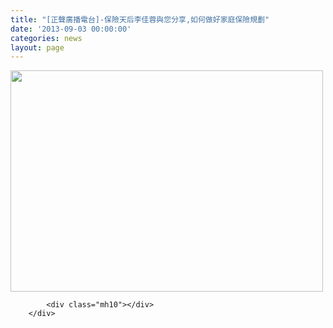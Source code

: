 ```yaml
---
title: "[正聲廣播電台]-保險天后李佳蓉與您分享,如何做好家庭保險規劃"
date: '2013-09-03 00:00:00'
categories: news
layout: page
---
```


<div class="text">
			<div>
	<img alt="" src="http://www.leishan.com.tw/UserFiles/images/%E7%A3%8A%E5%B1%B1%E6%96%B0%E8%81%9E/%E7%A3%8A%E5%B1%B1%E6%96%B0%E8%81%9E%E5%B0%8F%E5%9C%96/20130828-%5B%E6%AD%A3%E8%81%B2%E5%BB%A3%E6%92%AD%E9%9B%BB%E5%8F%B0%5D-%E4%BF%9D%E9%9A%AA%E5%A4%A9%E5%90%8E%E6%9D%8E%E4%BD%B3%E8%93%89%E8%88%87%E6%82%A8%E5%88%86%E4%BA%AB%2C%E5%A6%82%E4%BD%95%E5%81%9A%E5%A5%BD%E5%AE%B6%E5%BA%AD%E4%BF%9D%E9%9A%AA%E8%A6%8F%E5%8A%83.jpg" style="width: 500px; height: 354px;"></div>

			<div class="mh10"></div>
		</div>